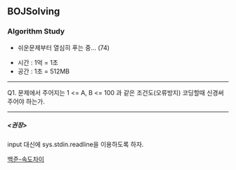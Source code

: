 ## BOJSolving 
### Algorithm Study

 - 쉬운문제부터 열심히 푸는 중... (74)

  * 시간 : 1억 = 1초
  * 공간 : 1초 = 512MB

* * *

Q1. 문제에서 주어지는 1 <= A, B <= 100 과 같은 조건도(오류방지) 코딩할때 신경써주어야 하는가.

* * *
##### <권장>
input 대신에 sys.stdin.readline을 이용하도록 하자. 

[백준-속도차이](https://www.acmicpc.net/blog/view/56)